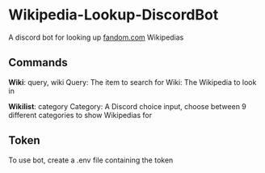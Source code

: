 # Wikipedia-Lookup-DiscordBot
A discord bot for looking up [fandom.com](https://www.fandom.com/) Wikipedias

## Commands

**Wiki**: query, wiki
Query: The item to search for
Wiki: The Wikipedia to look in

**Wikilist**: category
Category: A Discord choice input, choose between 9 different categories to show Wikipedias for

## Token
To use bot, create a .env file containing the token
